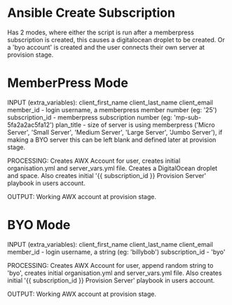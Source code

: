 # Ansible Create Subscription

Has 2 modes, where either the script is run after a memberpress subscription is created, this causes a digitalocean droplet to be created. Or a 'byo account' is created and the user connects their own server at provision stage.

# MemberPress Mode

INPUT (extra_variables):
client_first_name
client_last_name
client_email
member_id - login username, a memberpress member number (eg: '25')
subscription_id - memberpress subscription number (eg: 'mp-sub-5fa2a2ac5fa12')
plan_title - size of server is using memberpress ('Micro Server', 'Small Server', 'Medium Server', 'Large Server', 'Jumbo Server'), if making a BYO server this can be left blank and defined later at provision stage.

PROCESSING: Creates AWX Account for user, creates initial organisation.yml and server_vars.yml file. Creates a DigitalOcean droplet and space. Also creates initial '{{ subscription_id }} Provision Server' playbook in users account.

OUTPUT: Working AWX account at provision stage.

# BYO Mode

INPUT (extra_variables):
client_first_name
client_last_name
client_email
member_id - login username, a string (eg: 'billybob')
subscription_id - 'byo'

PROCESSING: Creates AWX Account for user, append random string to 'byo', creates initial organisation.yml and server_vars.yml file. Also creates initial '{{ subscription_id }} Provision Server' playbook in users account.

OUTPUT: Working AWX account at provision stage.

